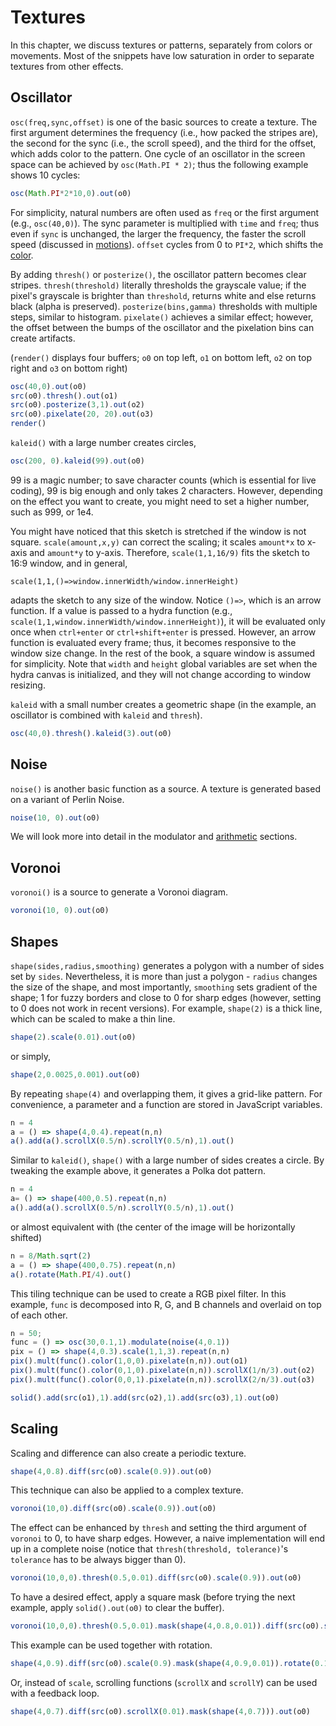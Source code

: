 Textures
========

In this chapter, we discuss textures or patterns, separately from colors or movements. Most of the snippets have low saturation in order to separate textures from other effects.

Oscillator
--------

`osc(freq,sync,offset)` is one of the basic sources to create a texture. The first argument determines the frequency (i.e., how packed the stripes are), the second for the sync (i.e., the scroll speed), and the third for the offset, which adds color to the pattern. One cycle of an oscillator in the screen space can be achieved by `osc(Math.PI * 2)`; thus the following example shows 10 cycles:

```javascript
osc(Math.PI*2*10,0).out(o0)
```

For simplicity, natural numbers are often used as `freq` or the first argument (e.g., `osc(40,0)`). The sync parameter is multiplied with `time` and `freq`; thus even if `sync` is unchanged, the larger the frequency, the faster the scroll speed (discussed in [motions](motions#low-frequency-oscillator)). `offset` cycles from 0 to `PI*2`, which shifts the [color](colors#oscillator).

By adding `thresh()` or `posterize()`, the oscillator pattern becomes clear stripes. `thresh(threshold)` literally thresholds the grayscale value; if the pixel's grayscale is brighter than `threshold`, returns white and else returns black (alpha is preserved). `posterize(bins,gamma)` thresholds with multiple steps, similar to histogram. `pixelate()` achieves a similar effect; however, the offset between the bumps of the oscillator and the pixelation bins can create artifacts.

(`render()` displays four buffers; `o0` on top left, `o1` on bottom left, `o2` on top right and `o3` on bottom right)

```javascript
osc(40,0).out(o0)
src(o0).thresh().out(o1)
src(o0).posterize(3,1).out(o2)
src(o0).pixelate(20, 20).out(o3)
render()
```

`kaleid()` with a large number creates circles,

```javascript
osc(200, 0).kaleid(99).out(o0)
```

99 is a magic number; to save character counts (which is essential for live coding), 99 is big enough and only takes 2 characters. However, depending on the effect you want to create, you might need to set a higher number, such as 999, or 1e4.

You might have noticed that this sketch is stretched if the window is not square. `scale(amount,x,y)` can correct the scaling; it scales `amount*x` to x-axis and `amount*y` to y-axis. Therefore, `scale(1,1,16/9)` fits the sketch to 16:9 window, and in general,

```clike
scale(1,1,()=>window.innerWidth/window.innerHeight)
```

adapts the sketch to any size of the window. Notice `()=>`, which is an arrow function. If a value is passed to a hydra function (e.g., `scale(1,1,window.innerWidth/window.innerHeight)`), it will be evaluated only once when `ctrl+enter` or `ctrl+shift+enter` is pressed. However, an arrow function is evaluated every frame; thus, it becomes responsive to the window size change. In the rest of the book, a square window is assumed for simplicity. Note that `width` and `height` global variables are set when the hydra canvas is initialized, and they will not change according to window resizing.

`kaleid` with a small number creates a geometric shape (in the example, an oscillator is combined with `kaleid` and `thresh`).

```javascript
osc(40,0).thresh().kaleid(3).out(o0)
```

Noise
--------

`noise()` is another basic function as a source. A texture is generated based on a variant of Perlin Noise.

```javascript
noise(10, 0).out(o0)
```

We will look more into detail in the modulator and [arithmetic](arithmetic#normalization) sections.

Voronoi
--------

`voronoi()` is a source to generate a Voronoi diagram.

```javascript
voronoi(10, 0).out(o0)
```

Shapes
--------

`shape(sides,radius,smoothing)` generates a polygon with a number of sides set by `sides`. Nevertheless, it is more than just a polygon - `radius` changes the size of the shape, and most importantly, `smoothing` sets gradient of the shape; 1 for fuzzy borders and close to 0 for sharp edges (however, setting to 0 does not work in recent versions). For example, `shape(2)` is a thick line, which can be scaled to make a thin line.

```javascript
shape(2).scale(0.01).out(o0)
```

or simply,

```javascript
shape(2,0.0025,0.001).out(o0)
```

By repeating `shape(4)` and overlapping them, it gives a grid-like pattern. For convenience, a parameter and a function are stored in JavaScript variables.

```javascript
n = 4
a = () => shape(4,0.4).repeat(n,n)
a().add(a().scrollX(0.5/n).scrollY(0.5/n),1).out()
```

Similar to `kaleid()`, `shape()` with a large number of sides creates a circle. By tweaking the example above, it generates a Polka dot pattern.

```javascript
n = 4
a= () => shape(400,0.5).repeat(n,n)
a().add(a().scrollX(0.5/n).scrollY(0.5/n),1).out()
```

or almost equivalent with (the center of the image will be horizontally shifted)

```javascript
n = 8/Math.sqrt(2)
a = () => shape(400,0.75).repeat(n,n)
a().rotate(Math.PI/4).out()
```

This tiling technique can be used to create a RGB pixel filter. In this example, `func` is decomposed into R, G, and B channels and overlaid on top of each other.

```javascript
n = 50;
func = () => osc(30,0.1,1).modulate(noise(4,0.1))
pix = () => shape(4,0.3).scale(1,1,3).repeat(n,n)
pix().mult(func().color(1,0,0).pixelate(n,n)).out(o1)
pix().mult(func().color(0,1,0).pixelate(n,n)).scrollX(1/n/3).out(o2)
pix().mult(func().color(0,0,1).pixelate(n,n)).scrollX(2/n/3).out(o3)

solid().add(src(o1),1).add(src(o2),1).add(src(o3),1).out(o0)
```

Scaling
--------

Scaling and difference can also create a periodic texture.

```javascript
shape(4,0.8).diff(src(o0).scale(0.9)).out(o0)
```

This technique can also be applied to a complex texture.

```javascript
voronoi(10,0).diff(src(o0).scale(0.9)).out(o0)
```

The effect can be enhanced by `thresh` and setting the third argument of `voronoi` to 0, to have sharp edges. However, a naive implementation will end up in a complete noise (notice that `thresh(threshold, tolerance)`'s `tolerance` has to be always bigger than 0).

```javascript
voronoi(10,0,0).thresh(0.5,0.01).diff(src(o0).scale(0.9)).out(o0)
```

To have a desired effect, apply a square mask (before trying the next example, apply `solid().out(o0)` to clear the buffer).

```javascript
voronoi(10,0,0).thresh(0.5,0.01).mask(shape(4,0.8,0.01)).diff(src(o0).scale(0.9)).out(o0)
```

This example can be used together with rotation.

```javascript
shape(4,0.9).diff(src(o0).scale(0.9).mask(shape(4,0.9,0.01)).rotate(0.1)).out(o0)
```

Or, instead of `scale`, scrolling functions (`scrollX` and `scrollY`) can be used with a feedback loop.

```javascript
shape(4,0.7).diff(src(o0).scrollX(0.01).mask(shape(4,0.7))).out(o0)
```
